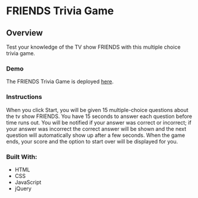 # FRIENDS Trivia Game

## Overview
Test your knowledge of the TV show FRIENDS with this multiple choice trivia game.

### Demo
The FRIENDS Trivia Game is deployed [here](https://nbardoi.github.io/TriviaGame).

### Instructions
When you click Start, you will be given 15 multiple-choice questions about the tv show FRIENDS. You have 15 seconds to answer each question before time runs out. You will be notified if your answer was correct or incorrect; if your answer was incorrect the correct answer will be shown and the next question will automatically show up after a few seconds. When the game ends, your score and the option to start over will be displayed for you.

### Built With:
 - HTML
 - CSS
 - JavaScript
 - jQuery
